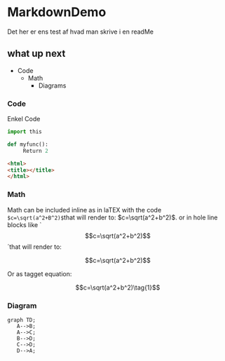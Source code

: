 # MarkdownDemo

Det her er ens test af hvad man skrive i en readMe 

## what up next
  * Code
    * Math
      * Diagrams


### Code

Enkel Code

```python
import this

def myfunc():
     Return 2
```

```html
<html>
<title></title>
</html>
```

### Math

Math can be included inline as in laTEX with the code
`$c=\sqrt(a^2+B^2)$`that will render to: $c=\sqrt(a^2+b^2)$.
or in hole line blocks like `$$c=\sqrt(a^2+b^2)$$´that will render to:

$$c=\sqrt(a^2+b^2)$$

Or as tagget equation:

$$c=\sqrt(a^2+b^2)\tag{1}$$

### Diagram

```mermaid
graph TD;
   A-->B;
   A-->C;
   B-->D;
   C-->D;
   D-->A;

```




